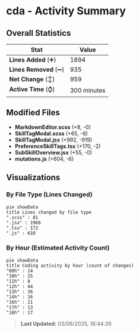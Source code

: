 # cda - Activity Summary 

## Overall Statistics

| Stat                   | Value                                                             |
| ---------------------- | ----------------------------------------------------------------- |
| **Lines Added** (➕)   | 1894                                          |
| **Lines Removed** (➖) | 935                                        |
| **Net Change** (↕)    | 959                |
| **Active Time** (⌚)   | 300 minutes |


## Modified Files
- **MarkdownEditor.scss** (+8, -0)
- **SkillTagModal.scss** (+65, -8)
- **SkillTagModal.jsx** (+992, -919)
- **PreferenceSkillTags.tsx** (+170, -2)
- **SubSkillOverview.jsx** (+55, -0)
- **mutations.js** (+604, -6)

## Visualizations

### By File Type (Lines Changed)

```mermaid
pie showData
title Lines changed by file type
".scss" : 81
".jsx" : 1966
".tsx" : 172
".js" : 610
```

### By Hour (Estimated Activity Count)

```mermaid
pie showData
title Coding activity by hour (count of changes)
"09h" : 14
"10h" : 25
"11h" : 8
"12h" : 44
"13h" : 36
"14h" : 16
"16h" : 21
"17h" : 13
"18h" : 17
```


> **Last Updated:** 03/06/2025, 18:44:26